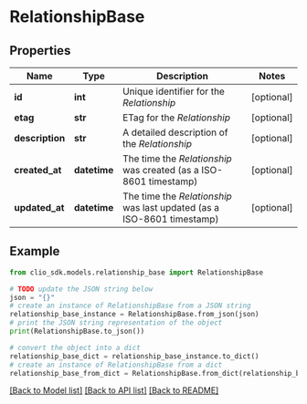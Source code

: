 # RelationshipBase


## Properties

Name | Type | Description | Notes
------------ | ------------- | ------------- | -------------
**id** | **int** | Unique identifier for the *Relationship* | [optional] 
**etag** | **str** | ETag for the *Relationship* | [optional] 
**description** | **str** | A detailed description of the *Relationship* | [optional] 
**created_at** | **datetime** | The time the *Relationship* was created (as a ISO-8601 timestamp) | [optional] 
**updated_at** | **datetime** | The time the *Relationship* was last updated (as a ISO-8601 timestamp) | [optional] 

## Example

```python
from clio_sdk.models.relationship_base import RelationshipBase

# TODO update the JSON string below
json = "{}"
# create an instance of RelationshipBase from a JSON string
relationship_base_instance = RelationshipBase.from_json(json)
# print the JSON string representation of the object
print(RelationshipBase.to_json())

# convert the object into a dict
relationship_base_dict = relationship_base_instance.to_dict()
# create an instance of RelationshipBase from a dict
relationship_base_from_dict = RelationshipBase.from_dict(relationship_base_dict)
```
[[Back to Model list]](../README.md#documentation-for-models) [[Back to API list]](../README.md#documentation-for-api-endpoints) [[Back to README]](../README.md)


